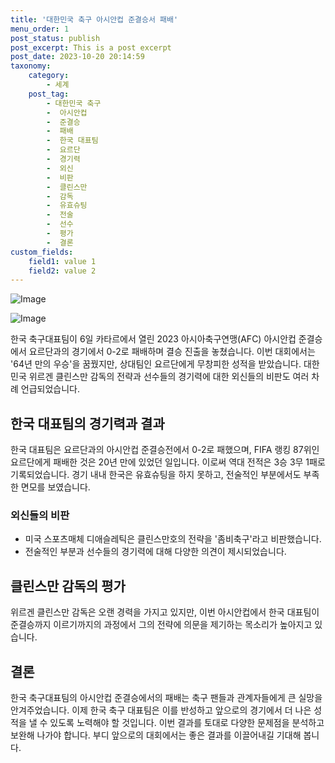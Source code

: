 ```yaml
---
title: '대한민국 축구 아시안컵 준결승서 패배'
menu_order: 1
post_status: publish
post_excerpt: This is a post excerpt
post_date: 2023-10-20 20:14:59
taxonomy:
    category:
        - 세계
    post_tag:
        - 대한민국 축구
        -  아시안컵
        -  준결승
        -  패배
        -  한국 대표팀
        -  요르단
        -  경기력
        -  외신
        -  비판
        -  클린스만
        -  감독
        -  유효슈팅
        -  전술
        -  선수
        -  평가
        -  결론
custom_fields:
    field1: value 1
    field2: value 2
---
```


![Image](https://imgnews.pstatic.net/image/025/2024/02/07/0003340228_001_20240207150301056.jpg?type=w647)

![Image](https://imgnews.pstatic.net/image/025/2024/02/07/0003340228_002_20240207150301081.jpg?type=w647)


한국 축구대표팀이 6일 카타르에서 열린 2023 아시아축구연맹(AFC) 아시안컵 준결승에서 요르단과의 경기에서 0-2로 패배하며 결승 진출을 놓쳤습니다. 이번 대회에서는 '64년 만의 우승'을 꿈꿨지만, 상대팀인 요르단에게 무창피한 성적을 받았습니다. 대한민국 위르겐 클린스만 감독의 전략과 선수들의 경기력에 대한 외신들의 비판도 여러 차례 언급되었습니다.

## 한국 대표팀의 경기력과 결과
한국 대표팀은 요르단과의 아시안컵 준결승전에서 0-2로 패했으며, FIFA 랭킹 87위인 요르단에게 패배한 것은 20년 만에 있었던 일입니다. 이로써 역대 전적은 3승 3무 1패로 기록되었습니다. 경기 내내 한국은 유효슈팅을 하지 못하고, 전술적인 부분에서도 부족한 면모를 보였습니다.

### 외신들의 비판
- 미국 스포츠매체 디애슬레틱은 클린스만호의 전략을 '좀비축구'라고 비판했습니다.
- 전술적인 부분과 선수들의 경기력에 대해 다양한 의견이 제시되었습니다.
  
## 클린스만 감독의 평가
위르겐 클린스만 감독은 오랜 경력을 가지고 있지만, 이번 아시안컵에서 한국 대표팀이 준결승까지 이르기까지의 과정에서 그의 전략에 의문을 제기하는 목소리가 높아지고 있습니다.

## 결론
한국 축구대표팀의 아시안컵 준결승에서의 패배는 축구 팬들과 관계자들에게 큰 실망을 안겨주었습니다. 이제 한국 축구 대표팀은 이를 반성하고 앞으로의 경기에서 더 나은 성적을 낼 수 있도록 노력해야 할 것입니다. 이번 결과를 토대로 다양한 문제점을 분석하고 보완해 나가야 합니다. 부디 앞으로의 대회에서는 좋은 결과를 이끌어내길 기대해 봅니다.
